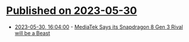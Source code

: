 # [Published on 2023-05-30](index.md)

* [2023-05-30, 16:04:00](https://soylentnews.org/article.pl?sid=23/05/29/1841233&from=rss) - [MediaTek Says its Snapdragon 8 Gen 3 Rival will be a Beast](https://soylentnews.org/article.pl?sid=23/05/29/1841233&from=rss)
